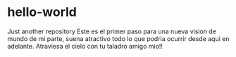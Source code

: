 # hello-world
Just another repository
Este es el primer paso para una nueva vision de mundo de mi parte, suena atractivo todo lo que podria ocurrir desde aqui en adelante.
Atraviesa el cielo con tu taladro amigo mio!!
